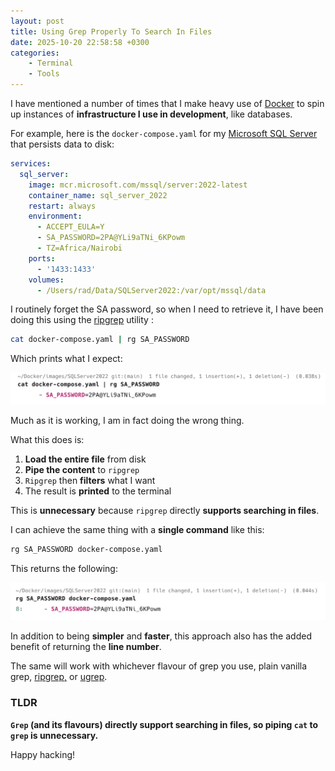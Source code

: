 ```yaml
---
layout: post
title: Using Grep Properly To Search In Files
date: 2025-10-20 22:58:58 +0300
categories:
    - Terminal
    - Tools
---
```


I have mentioned a number of times that I make heavy use of [Docker](https://www.docker.com/) to spin up instances of **infrastructure I use in development**, like databases. 

For example, here is the `docker-compose.yaml` for my [Microsoft SQL Server](https://www.microsoft.com/en-us/sql-server) that persists data to disk:

```yaml
services:
  sql_server:
    image: mcr.microsoft.com/mssql/server:2022-latest
    container_name: sql_server_2022
    restart: always
    environment:
      - ACCEPT_EULA=Y
      - SA_PASSWORD=2PA@YLi9aTNi_6KPowm
      - TZ=Africa/Nairobi
    ports:
      - '1433:1433'
    volumes:
      - /Users/rad/Data/SQLServer2022:/var/opt/mssql/data
```

I routinely forget the SA password, so when I need to retrieve it, I have been doing this using the [ripgrep](https://github.com/BurntSushi/ripgrep) utility :

```bash
cat docker-compose.yaml | rg SA_PASSWORD
```

Which prints what I expect:

![grepPassword](../images/2025/10/grepPassword.png)

Much as it is working, I am in fact doing the wrong thing.

What this does is:

1. **Load the entire file** from disk
2. **Pipe the content** to `ripgrep`
3. `Ripgrep` then **filters** what I want
4. The result is **printed** to the terminal

This is **unnecessary** because `ripgrep` directly **supports searching in files**.

I can achieve the same thing with a **single command** like this:

```bash
rg SA_PASSWORD docker-compose.yaml
```

This returns the following:

![ripGrepSearch](../images/2025/10/ripGrepSearch.png)

In addition to being **simpler** and **faster**, this approach also has the added benefit of returning the **line number**.

The same will work with whichever flavour of grep you use, plain vanilla grep, [ripgrep,](https://github.com/BurntSushi/ripgrep) or [ugrep](https://github.com/Genivia/ugrep).

### TLDR

**`Grep` (and its flavours) directly support searching in files, so piping `cat` to `grep` is unnecessary.**

Happy hacking!
